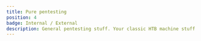 ```yaml
---
title: Pure pentesting
position: 4
badge: Internal / External
description: General pentesting stuff. Your classic HTB machine stuff
---
```


